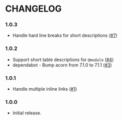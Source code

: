 # CHANGELOG

### 1.0.3

- Handle hard line breaks for short descriptions ([#7])

### 1.0.2

- Support short table descriptions for `@module` ([#4])
- dependabot - Bump acorn from 7.1.0 to 7.1.1 ([#3])

### 1.0.1

- Handle multiple inline links ([#1])

### 1.0.0

- Initial release.

<!-- LINKS -->

[#1]:https://github.com/godaddy/dmd/pull/1
[#3]:https://github.com/godaddy/dmd/pull/3
[#4]:https://github.com/godaddy/dmd/pull/4
[#7]:https://github.com/godaddy/dmd/pull/7
